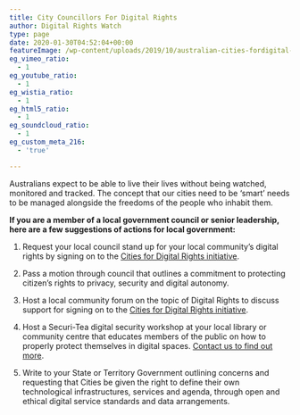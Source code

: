 ```yaml
---
title: City Councillors For Digital Rights
author: Digital Rights Watch
type: page
date: 2020-01-30T04:52:04+00:00
featureImage: /wp-content/uploads/2019/10/australian-cities-fordigital-rights-surveillance-facial-recognition-feature-blue.jpg
eg_vimeo_ratio:
  - 1
eg_youtube_ratio:
  - 1
eg_wistia_ratio:
  - 1
eg_html5_ratio:
  - 1
eg_soundcloud_ratio:
  - 1
eg_custom_meta_216:
  - 'true'

---
```

Australians expect to be able to live their lives without being watched, monitored and tracked. The concept that our cities need to be ‘smart’ needs to be managed alongside the freedoms of the people who inhabit them.

**If you are a member of a local government council or senior leadership, here are a few suggestions of actions for local government:**

1. Request your local council stand up for your local community&#8217;s digital rights by signing on to the <a rel="noreferrer noopener" aria-label="Cities for Digital Rights initiative (opens in a new tab)" href="https://citiesfordigitalrights.org/" target="_blank">Cities for Digital Rights initiative</a>. 

2. Pass a motion through council that outlines a commitment to protecting citizen&#8217;s rights to privacy, security and digital autonomy.

3. Host a local community forum on the topic of Digital Rights to discuss support for signing on to the <a rel="noreferrer noopener" aria-label=" (opens in a new tab)" href="https://citiesfordigitalrights.org/" target="_blank">Cities for Digital Rights initiative</a>. 

4. Host a Securi-Tea digital security workshop at your local library or community centre that educates members of the public on how to properly protect themselves in digital spaces. [Contact us to find out more][1]. 

5. Write to your State or Territory Government outlining concerns and requesting that Cities be given the right to define their own technological infrastructures, services and agenda, through open and ethical digital service standards and data arrangements.

 [1]: https://digitalrightswatch.org.au/contact/